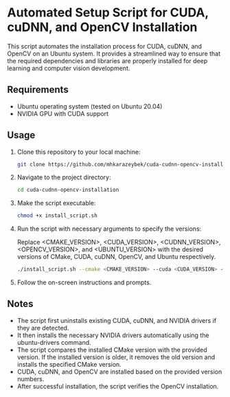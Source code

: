 # Automated Setup Script for CUDA, cuDNN, and OpenCV Installation

This script automates the installation process for CUDA, cuDNN, and OpenCV on an Ubuntu system. It provides a streamlined way to ensure that the required dependencies and libraries are properly installed for deep learning and computer vision development.

## Requirements

- Ubuntu operating system (tested on Ubuntu 20.04)
- NVIDIA GPU with CUDA support

## Usage

1. Clone this repository to your local machine:

   ```bash
   git clone https://github.com/mhkarazeybek/cuda-cudnn-opencv-installation.git
2. Navigate to the project directory:
   ```bash
   cd cuda-cudnn-opencv-installation
3. Make the script executable:
    ```bash
    chmod +x install_script.sh
4. Run the script with necessary arguments to specify the versions:

    Replace <CMAKE_VERSION>, <CUDA_VERSION>, <CUDNN_VERSION>, <OPENCV_VERSION>, and <UBUNTU_VERSION> with the desired versions of CMake, CUDA, cuDNN, OpenCV, and Ubuntu respectively.
    ```bash
    ./install_script.sh --cmake <CMAKE_VERSION> --cuda <CUDA_VERSION> --cudnn <CUDNN_VERSION> --opencv <OPENCV_VERSION> --ubuntu <UBUNTU_VERSION>
5. Follow the on-screen instructions and prompts.

## Notes
- The script first uninstalls existing CUDA, cuDNN, and NVIDIA drivers if they are detected.
- It then installs the necessary NVIDIA drivers automatically using the ubuntu-drivers command.
- The script compares the installed CMake version with the provided version. If the installed version is older, it removes the old version and installs the specified CMake version.
- CUDA, cuDNN, and OpenCV are installed based on the provided version numbers.
- After successful installation, the script verifies the OpenCV installation.